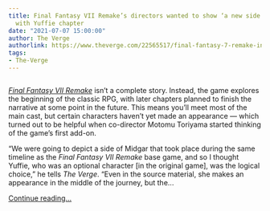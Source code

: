 ```yaml
---
title: Final Fantasy VII Remake’s directors wanted to show ‘a new side’ of Midgar
  with Yuffie chapter
date: "2021-07-07 15:00:00"
author: The Verge
authorlink: https://www.theverge.com/22565517/final-fantasy-7-remake-intermission-intergrade-yuffie-interview-ps5
tags:
- The-Verge
---
```

<figure>
      <img alt="" src="https://cdn.vox-cdn.com/thumbor/jOMu8IhVthIfmwJ1rPZoAGNxCR4=/300x0:3540x2160/1310x873/cdn.vox-cdn.com/uploads/chorus_image/image/69550977/FF7RIntergrade_AprilScreenshot_01_bmp_jpgcopy.0.jpg" />
    </figure>

  <p id="F76Jpt"><a href="https://www.theverge.com/2020/4/6/21207441/final-fantasy-7-remake-ff7-review-ps4"><em>Final Fantasy VII Remake</em></a> isn’t a complete story. Instead, the game explores the beginning of the classic RPG, with later chapters planned to finish the narrative at some point in the future. This means you’ll meet most of the main cast, but certain characters haven’t yet made an appearance — which turned out to be helpful when co-director Motomu Toriyama<strong> </strong>started thinking of the game’s first add-on.</p>
<p id="LsKhyr">“We were going to depict a side of Midgar that took place during the same timeline as the <em>Final Fantasy VII Remake</em> base game, and so I thought Yuffie, who was an optional character [in the original game], was the logical choice,” he tells <em>The Verge</em>. “Even in the source material, she makes an appearance in the middle of the journey, but the...</p>
  <p>
    <a href="https://www.theverge.com/22565517/final-fantasy-7-remake-intermission-intergrade-yuffie-interview-ps5">Continue reading&hellip;</a>
  </p>